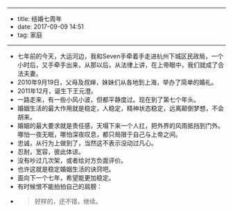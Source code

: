 - --
- title: 结婚七周年
- date: 2017-09-09 14:51
- tag: 家庭
- --
- 七年前的今天，大运河边，我和Seven手牵着手走进杭州下城区民政局，一个小时后，又手牵手出来，从那以后，从法律上讲，在上帝眼中，我们就成了合法夫妻。
- 2010年9月19日，父母及叔婶，妹妹们从各地到上海，举办了简单的婚礼。
- 2011年12月，诞生下王元澄。
- 一路走来，有一些小风小波，但都平静度过。现在到了第七个年头。
- 婚姻生活的最大作用就是稳定，人稳定，精神状态稳定，远离颠倒梦想，不会胡来。
- 婚姻的最大要求就是责任感，天塌下来一个人扛，把外界的风雨抵挡到门外。哪怕一夜无眠，哪怕深夜叹息，都只局限于自己与上帝之间。
- 忠诚，从行为上做到了，当然这不表示没动过凡心。
- 忍耐，宽容，彼此体谅。
- 没有吵过几次架，或者给对方负面评价。
- 也许这就是稳定婚姻生活的诀窍吧。
- 面向下一个七年，希望能更加稳定。
- 有时候恨不能拍拍自己的肩膀：
- > 好样的，还不错，继续。
